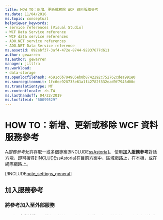 ```yaml
---
title: HOW TO：新增、更新或移除 WCF 資料服務參考
ms.date: 11/04/2016
ms.topic: conceptual
helpviewer_keywords:
- service references [Visual Studio]
- WCF Data Service reference
- WCF data service references
- ADO.NET service references
- ADO.NET Data Service reference
ms.assetid: 892ebf37-3af4-472e-8744-92837677d611
author: gewarren
ms.author: gewarren
manager: jillfra
ms.workload:
- data-storage
ms.openlocfilehash: 4591c6b794905eb0b8742292c752762cdea991e0
ms.sourcegitcommit: 1fc6ee928733e61a1f42782f832ead9f7946d00c
ms.translationtype: MT
ms.contentlocale: zh-TW
ms.lasthandoff: 04/22/2019
ms.locfileid: "60099529"
---
```

# <a name="how-to-add-update-or-remove-a-wcf-data-service-reference"></a>HOW TO：新增、更新或移除 WCF 資料服務參考
A*服務參考*允許存取一或多個專案[!INCLUDE[ssAstoria](../data-tools/includes/ssastoria_md.md)]。 使用**加入服務參考**對話方塊，即可搜尋[!INCLUDE[ssAstoria](../data-tools/includes/ssastoria_md.md)]在目前方案中，區域網路上，在本機，或在網際網路上。

[!INCLUDE[note_settings_general](../data-tools/includes/note_settings_general_md.md)]

## <a name="add-a-service-reference"></a>加入服務參考

### <a name="to-add-a-reference-to-an-external-service"></a>將參考加入至外部服務

1. 在 [**方案總管**，以滑鼠右鍵按一下您想要新增服務]，然後按一下專案名稱**加入服務參考**。

     **加入服務參考** 對話方塊隨即出現。

2. 在 **地址**方塊，輸入服務的 URL，然後按一下**移**搜尋服務。 如果服務實作使用者名稱和密碼的安全性，您可能會提示輸入使用者名稱和密碼。

    > [!NOTE]
    >  您只應該參考來自信任來源的服務。 新增不信任來源的參考可能會危及安全性。

     您也可以選取從 URL**地址**清單中，它會儲存先前的 15 個 Url 處找到有效的服務中繼資料。

     執行搜尋時，會顯示進度列。 您可以按一下即可停止搜尋隨時**停止**。

3. 在  **Services**清單中，展開您想要使用選取的實體集服務的節點。

4. 在 **命名空間**方塊中，輸入您想要針對參考使用的命名空間。

5. 按一下 **確定**加入至專案參考。

     產生服務用戶端 (proxy)，並描述服務的中繼資料加入至*app.config*檔案。

### <a name="to-add-a-reference-to-a-service-in-the-current-solution"></a>若要加入服務參考目前方案中

1. 在 [**方案總管**，以滑鼠右鍵按一下您想要新增服務]，然後按一下專案名稱**加入服務參考**。

    **加入服務參考** 對話方塊隨即出現。

2. 按一下 **探索**。

    所有服務 (同時[!INCLUDE[ssAstoria](../data-tools/includes/ssastoria_md.md)]和 WCF 服務) 在目前的方案會加入至**Services**清單。

3. 在  **Services**清單中，展開您想要使用選取的實體集服務的節點。

4. 在 **命名空間**方塊中，輸入您想要針對參考使用的命名空間。

5. 按一下 **確定**加入至專案參考。

    產生服務用戶端 (proxy)，並描述服務的中繼資料加入至*app.config*檔案。

## <a name="update-a-service-reference"></a>更新服務參考
 實體資料模型[!INCLUDE[ssAstoria](../data-tools/includes/ssastoria_md.md)]有時會變更。 當發生這種情況時，您必須更新服務參考。

### <a name="to-update-a-service-reference"></a>若要更新服務參考

- 在 **方案總管**，以滑鼠右鍵按一下 服務參考，然後按一下**更新服務參考**。

     參考會從其原始位置，更新和服務用戶端會重新產生以反映在中繼資料中的任何變更時，會顯示進度對話方塊。

## <a name="remove-a-service-reference"></a>移除服務參考
 如果不再使用的服務參考，您可以從您的方案中移除它。

### <a name="to-remove-a-service-reference"></a>若要移除服務參考

- 在 **方案總管**，以滑鼠右鍵按一下 服務參考，然後按一下**刪除**。

     服務用戶端將會從方案中移除，並描述服務的中繼資料會移除*app.config*檔案。

    > [!NOTE]
    >  您必須手動移除參考的服務參考的任何程式碼。

## <a name="see-also"></a>另請參閱

- [Windows Communication Foundation 服務及 Visual Studio 中的 WCF 資料服務](../data-tools/windows-communication-foundation-services-and-wcf-data-services-in-visual-studio.md)